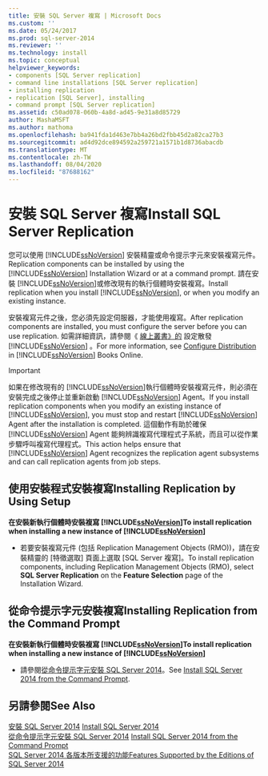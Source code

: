 ```yaml
---
title: 安裝 SQL Server 複寫 | Microsoft Docs
ms.custom: ''
ms.date: 05/24/2017
ms.prod: sql-server-2014
ms.reviewer: ''
ms.technology: install
ms.topic: conceptual
helpviewer_keywords:
- components [SQL Server replication]
- command line installations [SQL Server replication]
- installing replication
- replication [SQL Server], installing
- command prompt [SQL Server replication]
ms.assetid: c50ad078-060b-4a8d-ad45-9e31a8d85729
author: MashaMSFT
ms.author: mathoma
ms.openlocfilehash: ba941fda1d463e7bb4a26bd2fbb45d2a82ca27b3
ms.sourcegitcommit: ad4d92dce894592a259721a1571b1d8736abacdb
ms.translationtype: MT
ms.contentlocale: zh-TW
ms.lasthandoff: 08/04/2020
ms.locfileid: "87688162"
---
```

# <a name="install-sql-server-replication"></a><span data-ttu-id="d85a6-102">安裝 SQL Server 複寫</span><span class="sxs-lookup"><span data-stu-id="d85a6-102">Install SQL Server Replication</span></span>
  <span data-ttu-id="d85a6-103">您可以使用 [!INCLUDE[ssNoVersion](../../includes/ssnoversion-md.md)] 安裝精靈或命令提示字元來安裝複寫元件。</span><span class="sxs-lookup"><span data-stu-id="d85a6-103">Replication components can be installed by using the [!INCLUDE[ssNoVersion](../../includes/ssnoversion-md.md)] Installation Wizard or at a command prompt.</span></span> <span data-ttu-id="d85a6-104">請在安裝 [!INCLUDE[ssNoVersion](../../includes/ssnoversion-md.md)]或修改現有的執行個體時安裝複寫。</span><span class="sxs-lookup"><span data-stu-id="d85a6-104">Install replication when you install [!INCLUDE[ssNoVersion](../../includes/ssnoversion-md.md)], or when you modify an existing instance.</span></span>  
  
 <span data-ttu-id="d85a6-105">安裝複寫元件之後，您必須先設定伺服器，才能使用複寫。</span><span class="sxs-lookup"><span data-stu-id="d85a6-105">After replication components are installed, you must configure the server before you can use replication.</span></span> <span data-ttu-id="d85a6-106">如需詳細資訊，請參閱《 [線上叢書》的](../../relational-databases/replication/configure-distribution.md) 設定散發 [!INCLUDE[ssNoVersion](../../includes/ssnoversion-md.md)] 。</span><span class="sxs-lookup"><span data-stu-id="d85a6-106">For more information, see [Configure Distribution](../../relational-databases/replication/configure-distribution.md) in [!INCLUDE[ssNoVersion](../../includes/ssnoversion-md.md)] Books Online.</span></span>  
  
> [!IMPORTANT]  
>  <span data-ttu-id="d85a6-107">如果在修改現有的 [!INCLUDE[ssNoVersion](../../includes/ssnoversion-md.md)]執行個體時安裝複寫元件，則必須在安裝完成之後停止並重新啟動 [!INCLUDE[ssNoVersion](../../includes/ssnoversion-md.md)] Agent。</span><span class="sxs-lookup"><span data-stu-id="d85a6-107">If you install replication components when you modify an existing instance of [!INCLUDE[ssNoVersion](../../includes/ssnoversion-md.md)], you must stop and restart [!INCLUDE[ssNoVersion](../../includes/ssnoversion-md.md)] Agent after the installation is completed.</span></span> <span data-ttu-id="d85a6-108">這個動作有助於確保 [!INCLUDE[ssNoVersion](../../includes/ssnoversion-md.md)] Agent 能夠辨識複寫代理程式子系統，而且可以從作業步驟呼叫複寫代理程式。</span><span class="sxs-lookup"><span data-stu-id="d85a6-108">This action helps ensure that [!INCLUDE[ssNoVersion](../../includes/ssnoversion-md.md)] Agent recognizes the replication agent subsystems and can call replication agents from job steps.</span></span>  
  
## <a name="installing-replication-by-using-setup"></a><span data-ttu-id="d85a6-109">使用安裝程式安裝複寫</span><span class="sxs-lookup"><span data-stu-id="d85a6-109">Installing Replication by Using Setup</span></span>  
 <span data-ttu-id="d85a6-110">**在安裝新執行個體時安裝複寫 [!INCLUDE[ssNoVersion](../../includes/ssnoversion-md.md)]**</span><span class="sxs-lookup"><span data-stu-id="d85a6-110">**To install replication when installing a new instance of [!INCLUDE[ssNoVersion](../../includes/ssnoversion-md.md)]**</span></span>  
  
-   <span data-ttu-id="d85a6-111">若要安裝複寫元件 (包括 Replication Management Objects (RMO))，請在安裝精靈的 [特徵選取] 頁面上選取 [SQL Server 複寫]。</span><span class="sxs-lookup"><span data-stu-id="d85a6-111">To install replication components, including Replication Management Objects (RMO), select **SQL Server Replication** on the **Feature Selection** page of the Installation Wizard.</span></span>  
  
## <a name="installing-replication-from-the-command-prompt"></a><span data-ttu-id="d85a6-112">從命令提示字元安裝複寫</span><span class="sxs-lookup"><span data-stu-id="d85a6-112">Installing Replication from the Command Prompt</span></span>  
 <span data-ttu-id="d85a6-113">**在安裝新執行個體時安裝複寫 [!INCLUDE[ssNoVersion](../../includes/ssnoversion-md.md)]**</span><span class="sxs-lookup"><span data-stu-id="d85a6-113">**To install replication when installing a new instance of [!INCLUDE[ssNoVersion](../../includes/ssnoversion-md.md)]**</span></span>  
  
-   <span data-ttu-id="d85a6-114">請參閱[從命令提示字元安裝 SQL Server 2014](install-sql-server-from-the-command-prompt.md)。</span><span class="sxs-lookup"><span data-stu-id="d85a6-114">See [Install SQL Server 2014 from the Command Prompt](install-sql-server-from-the-command-prompt.md).</span></span>  
  
## <a name="see-also"></a><span data-ttu-id="d85a6-115">另請參閱</span><span class="sxs-lookup"><span data-stu-id="d85a6-115">See Also</span></span>  
 <span data-ttu-id="d85a6-116">[安裝 SQL Server 2014](install-sql-server.md) </span><span class="sxs-lookup"><span data-stu-id="d85a6-116">[Install SQL Server 2014](install-sql-server.md) </span></span>  
 <span data-ttu-id="d85a6-117">[從命令提示字元安裝 SQL Server 2014](install-sql-server-from-the-command-prompt.md) </span><span class="sxs-lookup"><span data-stu-id="d85a6-117">[Install SQL Server 2014 from the Command Prompt](install-sql-server-from-the-command-prompt.md) </span></span>  
 [<span data-ttu-id="d85a6-118">SQL Server 2014 各版本所支援的功能</span><span class="sxs-lookup"><span data-stu-id="d85a6-118">Features Supported by the Editions of SQL Server 2014</span></span>](../../getting-started/features-supported-by-the-editions-of-sql-server-2014.md)  
  
  
